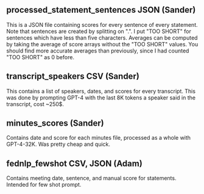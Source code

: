 ## processed_statement_sentences JSON (Sander)

This is a JSON file containing scores for every sentence of every statement. Note that sentences are created by splitting on ".". I put "TOO SHORT" for sentences which have less than five characters. Averages can be computed by taking the average of score arrays without the "TOO SHORT" values. You should find more accurate averages than previously, since I had counted "TOO SHORT" as 0 before.

## transcript_speakers CSV (Sander)
This contains a list of speakers, dates, and scores for every transcript. This was done by prompting GPT-4 with the last 8K tokens a speaker said in the transcript, cost ~250$.

## minutes_scores (Sander)
Contains date and score for each minutes file, processed as a whole with GPT-4-32K. Was pretty cheap and quick.

## fednlp_fewshot CSV, JSON (Adam)
Contains meeting date, sentence, and manual score for statements. Intended for few shot prompt. 